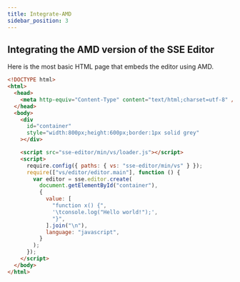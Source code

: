 ```yaml
---
title: Integrate-AMD
sidebar_position: 3
---
```


## Integrating the AMD version of the SSE Editor

Here is the most basic HTML page that embeds the editor using AMD.

<!-- More self-contained samples are available in the [samples folder](../samples/). -->

```html
<!DOCTYPE html>
<html>
  <head>
    <meta http-equiv="Content-Type" content="text/html;charset=utf-8" />
  </head>
  <body>
    <div
      id="container"
      style="width:800px;height:600px;border:1px solid grey"
    ></div>

    <script src="sse-editor/min/vs/loader.js"></script>
    <script>
      require.config({ paths: { vs: "sse-editor/min/vs" } });
      require(["vs/editor/editor.main"], function () {
        var editor = sse.editor.create(
          document.getElementById("container"),
          {
            value: [
              "function x() {",
              '\tconsole.log("Hello world!");',
              "}",
            ].join("\n"),
            language: "javascript",
          }
        );
      });
    </script>
  </body>
</html>
```
